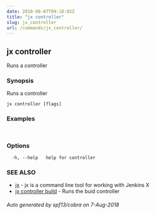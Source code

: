 ```yaml
---
date: 2018-08-07T09:18:02Z
title: "jx controller"
slug: jx_controller
url: /commands/jx_controller/
---
```

## jx controller

Runs a controller

### Synopsis

Runs a controller

```
jx controller [flags]
```

### Examples

```
  
```

### Options

```
  -h, --help   help for controller
```

### SEE ALSO

* [jx](/commands/jx/)	 - jx is a command line tool for working with Jenkins X
* [jx controller build](/commands/jx_controller_build/)	 - Runs the buid controller

###### Auto generated by spf13/cobra on 7-Aug-2018
